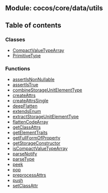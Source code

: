 ## Module: cocos/core/data/utils


<div class="table-of-content">
<h2> Table of contents </h2>


### Classes

- [CompactValueTypeArray](docs/zh/cocos-core-data-utils/Class/CompactValueTypeArray.md)
- [PrimitiveType](docs/zh/cocos-core-data-utils/Class/PrimitiveType.md)


### Functions

- [assertIsNonNullable](docs/zh/cocos-core-data-utils/Function/assertIsNonNullable.md)
- [assertIsTrue](docs/zh/cocos-core-data-utils/Function/assertIsTrue.md)
- [combineStorageUnitElementType](docs/zh/cocos-core-data-utils/Function/combineStorageUnitElementType.md)
- [createAttrs](docs/zh/cocos-core-data-utils/Function/createAttrs.md)
- [createAttrsSingle](docs/zh/cocos-core-data-utils/Function/createAttrsSingle.md)
- [deepFlatten](docs/zh/cocos-core-data-utils/Function/deepFlatten.md)
- [extendsEnum](docs/zh/cocos-core-data-utils/Function/extendsEnum.md)
- [extractStorageUnitElementType](docs/zh/cocos-core-data-utils/Function/extractStorageUnitElementType.md)
- [flattenCodeArray](docs/zh/cocos-core-data-utils/Function/flattenCodeArray.md)
- [getClassAttrs](docs/zh/cocos-core-data-utils/Function/getClassAttrs.md)
- [getElementTraits](docs/zh/cocos-core-data-utils/Function/getElementTraits.md)
- [getFullFormOfProperty](docs/zh/cocos-core-data-utils/Function/getFullFormOfProperty.md)
- [getStorageConstructor](docs/zh/cocos-core-data-utils/Function/getStorageConstructor.md)
- [isCompactValueTypeArray](docs/zh/cocos-core-data-utils/Function/isCompactValueTypeArray.md)
- [parseNotify](docs/zh/cocos-core-data-utils/Function/parseNotify.md)
- [parseType](docs/zh/cocos-core-data-utils/Function/parseType.md)
- [peek](docs/zh/cocos-core-data-utils/Function/peek.md)
- [pop](docs/zh/cocos-core-data-utils/Function/pop.md)
- [preprocessAttrs](docs/zh/cocos-core-data-utils/Function/preprocessAttrs.md)
- [push](docs/zh/cocos-core-data-utils/Function/push.md)
- [setClassAttr](docs/zh/cocos-core-data-utils/Function/setClassAttr.md)

</div>
